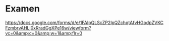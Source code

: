 # Examen
https://docs.google.com/forms/d/e/1FAIpQLScZP2lpQZchqtAfvHGodpZVKCFzmbrvAHLj0xRradGgXPe16w/viewform?vc=0&amp;c=0&amp;w=1&amp;flr=0

